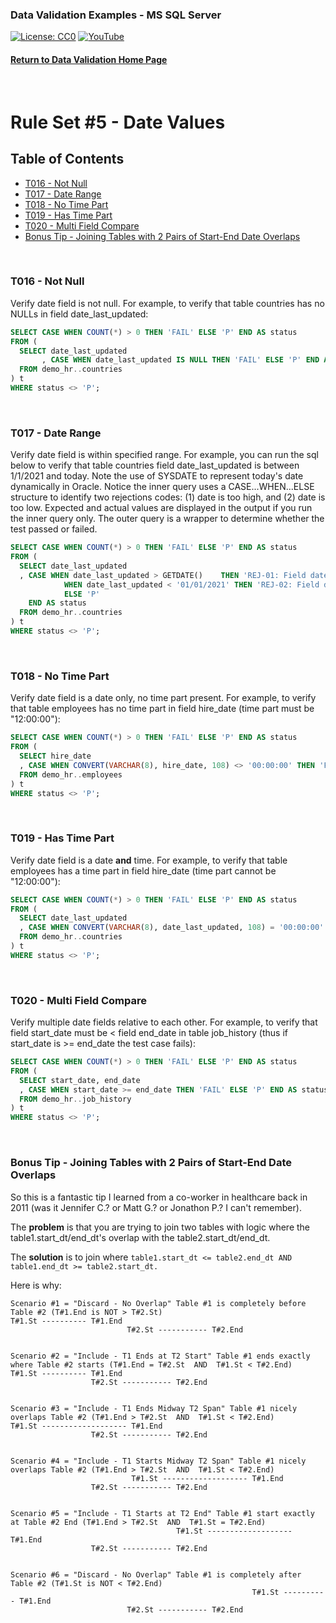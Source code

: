 ### Data Validation Examples - MS SQL Server
[![License: CC0](https://img.shields.io/badge/License-CC0-red)](LICENSE "Creative Commons Zero License by DataResearchLabs (effectively = Public Domain")
[![YouTube](https://img.shields.io/badge/YouTube-DataResearchLabs-brightgreen)](http://www.DataResearchLabs.com)
#### [Return to Data Validation Home Page](https://github.com/DataResearchLabs/sql_scripts/blob/main/data_validation_scripts.md)
<br>

# Rule Set #5 - Date Values

## Table of Contents
 - <a href="#t016">T016 - Not Null</a>
 - <a href="#t017">T017 - Date Range</a>
 - <a href="#t018">T018 - No Time Part</a>
 - <a href="#t019">T019 - Has Time Part</a>
 - <a href="#t020">T020 - Multi Field Compare</a>
 - <a href="#bonus">Bonus Tip - Joining Tables with 2 Pairs of Start-End Date Overlaps</a>
<br>


<a id="t016" class="anchor" href="#t016" aria-hidden="true"> </a>
### T016 - Not Null
Verify date field is not null.  For example, to verify that table countries has no NULLs in field date_last_updated:
```sql
SELECT CASE WHEN COUNT(*) > 0 THEN 'FAIL' ELSE 'P' END AS status
FROM (
  SELECT date_last_updated
       , CASE WHEN date_last_updated IS NULL THEN 'FAIL' ELSE 'P' END AS status
  FROM demo_hr..countries
) t
WHERE status <> 'P';
```
<br>


<a id="t017" class="anchor" href="#t017" aria-hidden="true"> </a>
### T017 - Date Range
Verify date field is within specified range.  For example, you can run the sql below to verify that table countries field date_last_updated is between 1/1/2021 and today.  Note the use of SYSDATE to represent today's date dynamically in Oracle.  Notice the inner query uses a CASE...WHEN...ELSE structure to identify two rejections codes: (1) date is too high, and (2) date is too low.  Expected and actual values are displayed in the output if you run the inner query only.  The outer query is a wrapper to determine whether the test passed or failed.
```sql
SELECT CASE WHEN COUNT(*) > 0 THEN 'FAIL' ELSE 'P' END AS status
FROM (
  SELECT date_last_updated
  , CASE WHEN date_last_updated > GETDATE()    THEN 'REJ-01: Field date_last_updated cannot be in the future|exp<=' + CAST(GETDATE() AS VARCHAR(20)) + '|act=' + CAST(date_last_updated AS VARCHAR(20))
    	    WHEN date_last_updated < '01/01/2021' THEN 'REJ-02: Field date_last_updated cannot be too old|exp>=1/1/2021|act=' + CAST(date_last_updated AS VARCHAR(20))
    	    ELSE 'P'
    END AS status
  FROM demo_hr..countries
) t
WHERE status <> 'P';
```
<br>


<a id="t018" class="anchor" href="#t018" aria-hidden="true"> </a>
### T018 - No Time Part
Verify date field is a date only, no time part present.  For example, to verify that table employees has no time part in field hire_date (time part must be "12:00:00"):
```sql
SELECT CASE WHEN COUNT(*) > 0 THEN 'FAIL' ELSE 'P' END AS status
FROM (
  SELECT hire_date
  , CASE WHEN CONVERT(VARCHAR(8), hire_date, 108) <> '00:00:00' THEN 'FAIL' ELSE 'P' END AS status
  FROM demo_hr..employees
) t
WHERE status <> 'P';
```
<br>


<a id="t019" class="anchor" href="#t019" aria-hidden="true"> </a>
### T019 - Has Time Part
Verify date field is a date **and** time.  For example, to verify that table employees has a time part in field hire_date (time part cannot be "12:00:00"):
```sql
SELECT CASE WHEN COUNT(*) > 0 THEN 'FAIL' ELSE 'P' END AS status
FROM (
  SELECT date_last_updated
  , CASE WHEN CONVERT(VARCHAR(8), date_last_updated, 108) = '00:00:00' THEN 'FAIL' ELSE 'P' END AS status
  FROM demo_hr..countries
) t
WHERE status <> 'P';
```
<br>


<a id="t020" class="anchor" href="#t020" aria-hidden="true"> </a>
### T020 - Multi Field Compare
Verify multiple date fields relative to each other.  For example, to verify that field start_date must be < field end_date in table job_history (thus if start_date is >= end_date the test case fails):
```sql
SELECT CASE WHEN COUNT(*) > 0 THEN 'FAIL' ELSE 'P' END AS status
FROM (
  SELECT start_date, end_date
  , CASE WHEN start_date >= end_date THEN 'FAIL' ELSE 'P' END AS status
  FROM demo_hr..job_history
) t
WHERE status <> 'P';
```
<br>


<a id="bonus" class="anchor" href="#bonus" aria-hidden="true"> </a>
### Bonus Tip - Joining Tables with 2 Pairs of Start-End Date Overlaps
So this is a fantastic tip I learned from a co-worker in healthcare back in 2011 (was it Jennifer C.?  or Matt G.?  or Jonathon P.? I can't remember).


The **problem** is that you are trying to join two tables with logic where the table1.start_dt/end_dt's overlap with the table2.start_dt/end_dt.


The **solution** is to join where `table1.start_dt <= table2.end_dt AND table1.end_dt >= table2.start_dt.`

Here is why:

```
Scenario #1 = "Discard - No Overlap" Table #1 is completely before Table #2 (T#1.End is NOT > T#2.St)
T#1.St ---------- T#1.End 
                          T#2.St ----------- T#2.End
                          

Scenario #2 = "Include - T1 Ends at T2 Start" Table #1 ends exactly where Table #2 starts (T#1.End = T#2.St  AND  T#1.St < T#2.End)
T#1.St ---------- T#1.End 
                  T#2.St ----------- T#2.End
                  

Scenario #3 = "Include - T1 Ends Midway T2 Span" Table #1 nicely overlaps Table #2 (T#1.End > T#2.St  AND  T#1.St < T#2.End)
T#1.St ------------------- T#1.End 
                  T#2.St ----------- T#2.End
                  

Scenario #4 = "Include - T1 Starts Midway T2 Span" Table #1 nicely overlaps Table #2 (T#1.End > T#2.St  AND  T#1.St < T#2.End)
                           T#1.St ------------------- T#1.End 
                  T#2.St ----------- T#2.End
                  

Scenario #5 = "Include - T1 Starts at T2 End" Table #1 start exactly at Table #2 End (T#1.End > T#2.St  AND  T#1.St = T#2.End)
                                     T#1.St ------------------- T#1.End 
                  T#2.St ----------- T#2.End
                  

Scenario #6 = "Discard - No Overlap" Table #1 is completely after Table #2 (T#1.St is NOT < T#2.End)
                                                      T#1.St ---------- T#1.End 
                          T#2.St ----------- T#2.End

```


<br>
